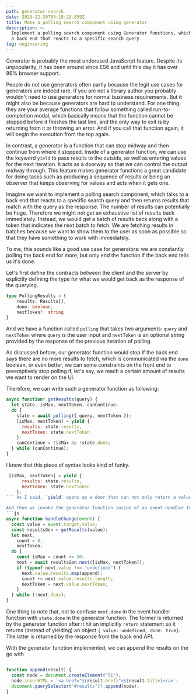 ```yaml
---
path: generator-search
date: 2020-12-20T03:10:29.859Z
title: Make a polling search component using generator
description: >-
  Implement a polling search component using Generator functions, which talks to
  a back end that reacts to a specific search query
tag: engineering
---
```

Generator is probably the most underused JavaScript feature. Despite its unpopularity, it has been around since ES6 and until this day it has over 96% browser support. 

People do not use generators often partly because the legit use cases for generators are indeed rare. If you are not a library author you probably wouldn't need to use generators for normal business requirements. But it might also be because generators are hard to understand. For one thing, they are your average functions that follow something called run-to-completion modal, which basically means that the function cannot be stopped before it finishes the last line, and the only way to exit is by returning from it or throwing an error. And if you call that function again, it will begin the execution from the top again.

In contrast, a generator is a function that can stop midway and then continue from where it stopped. Inside of a generator function, we can use the keyword `yield` to pass results to the outside, as well as entering values for the next iteration. It acts as a doorway so that we can control the output midway through. This feature makes generator functions a great candidate for doing tasks such as producing a sequence of results or being an observer that keeps observing for values and acts when it gets one.

Imagine we want to implement a polling search component, which talks to a back end that reacts to a specific search query and then returns results that match with the query as the response. The number of results can potentially be huge. Therefore we might not get an exhaustive list of results back immediately. Instead, we would get a batch of results back along with a token that indicates the next batch to fetch. We are fetching results in batches because we want to show them to the user as soon as possible so that they have something to work with immediately. 

To me, this sounds like a good use case for generators: we are constantly polling the back end for more, but only end the function if the back end tells us it's done. 

Let's first define the contracts between the client and the server by explicitly defining the type for what we would get back as the response of the querying. 

```ts
type PollingResults = {
	results: Results[],
	done: boolean,
	nextToken?: string
}
```

And we have a function called `polling` that takes two arguments: `query` and `nextToken` where `query` is the user input and `nextToken` is an optional string provided by the response of the previous iteration of polling. 

As discussed before, our generator function would stop if the back end says there are no more results to fetch, which is communicated via the `done` boolean, or even better, we can some constraints on the front end to preemptively stop polling if, let's say, we reach a certain amount of results we want to render on the UI. 

Therefore, we can write such a generator function as following:

```js
async function* getResults(query) {
  let state, isMax, nextToken, canContinue;
  do {
    state = await polling({ query, nextToken });
    [isMax, nextToken] = yield {
      results: state.results,
      nextToken: state.nextToken
    };
    canContinue = !isMax && !state.done;
  } while (canContinue);
}
```
I know that this piece of syntax looks kind of funky. 
```js
 [isMax, nextToken] = yield {
      results: state.results,
      nextToken: state.nextToken
    };
``` As I said, `yield` opens up a door that can not only return a value to the outside but also accept a value from the outside. Here we are yielding the results along with `nextToken` as the output, and also we put what gets passed into the generator into a tuple, i.e. `isMax` and `nextToken`, where `isMax` indicates the UI has reached the limit of showing the results, and `nextToken` is from the previous iteration that we can use to fetch the next batch of results.

And then we invoke the generator function inside of an event handler function. 
```js
async function handleChange(event) {
  const value = event.target.value;
  const resultsGen = getResults(value);
  let next,
    count = 0,
    nextToken;
  do {
    const isMax = count >= 30;
    next = await resultsGen.next([isMax, nextToken]);
    if (typeof next.value !== "undefined") {
      next.value.results.map(append);
      count += next.value.results.length;
      nextToken = next.value.nextToken;
    }
  } while (!next.done);
}

```
One thing to note that, not to confuse `next.done` in the event handler function with `state.done` in the generator function. The former is returned by the generator function after it hit an implicitly `return` statement so it returns (instead of yielding) an object `{ value: undefined, done: true}`. The latter is returned by the response from the back end API.

With the generator function implemented, we can append the results on the go with 

```js

function append(result) {
  const node = document.createElement("li");
  node.innerHTML = `<a href="${result.href}">${result.title}</a>`;
  document.querySelector("#results")?.append(node);
}
```

